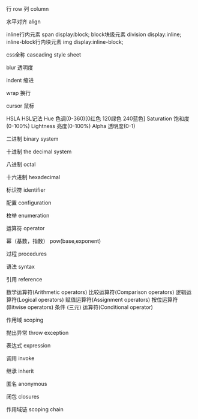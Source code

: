 行 row
列 column

水平对齐  align 

inline行内元素 span       display:block;
block块级元素 division   display:inline;
inline-block行内块元素 img      display:inline-block;

css全称 cascading style sheet

blur 透明度

indent 缩进

wrap 换行

cursor 鼠标

HSLA HSL记法 Hue 色调(0-360)[0红色 120绿色 240蓝色] Saturation 饱和度(0-100%) Lightness 亮度(0-100%) Alpha 透明度(0-1)

二进制 binary system

十进制 the decimal system

八进制 octal

十六进制 hexadecimal

标识符 identifier

配置 configuration

枚举 enumeration

运算符 operator

幂（基数，指数） pow(base,exponent)

过程 procedures

语法 syntax

引用 reference

数学运算符(Arithmetic operators)	
比较运算符(Comparison operators)
逻辑运算符(Logical operators)
赋值运算符(Assignment operators)
按位运算符(Bitwise operators)
条件 (三元) 运算符(Conditional operator)

作用域 scoping

抛出异常 throw exception

表达式 expression

调用 invoke

继承 inherit

匿名 anonymous

闭包 closures

作用域链 scoping chain